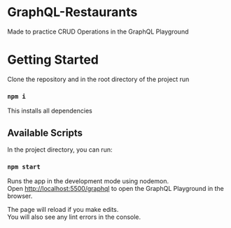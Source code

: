 # GraphQL-Restaurants
Made to practice CRUD Operations in the GraphQL Playground
# Getting Started

Clone the repository and in the root directory of the project run
### `npm i`

This installs all dependencies

## Available Scripts

In the project directory, you can run:

### `npm start`

Runs the app in the development mode using nodemon.\
Open [http://localhost:5500/graphql](http://localhost:5500/graphql) to open the GraphQL Playground in the browser.

The page will reload if you make edits.\
You will also see any lint errors in the console.